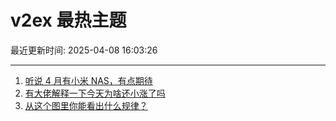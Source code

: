 # v2ex 最热主题

最近更新时间: 2025-04-08 16:03:26

--- 
1. [听说 4 月有小米 NAS，有点期待](https://www.v2ex.com/t/1123853) 
2. [有大佬解释一下今天为啥还小涨了吗](https://www.v2ex.com/t/1123867) 
3. [从这个图里你能看出什么规律？](https://www.v2ex.com/t/1123869) 

